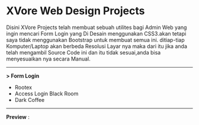 # XVore Web Design Projects
Disini XVore Projects telah membuat sebuah utilites bagi Admin Web yang ingin mencari Form Login yang Di Desain menggunakan CSS3.akan tetapi saya tidak menggunakan Bootstrap untuk membuat semua ini.
ditiap-tiap Komputer/Laptop akan berbeda Resolusi Layar nya maka dari itu jika anda telah mengambil Source Code ini dan itu tidak sesuai,anda bisa menyesuaikan nya secara Manual.

--------------

**> Form Login**
- Rootex
- Access Login Black Room
- Dark Coffee


--------------
**Preview** :
